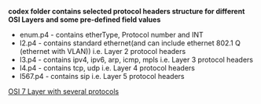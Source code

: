 **codex folder contains selected protocol headers structure for different OSI Layers and some pre-defined field values**

- enum.p4 - contains etherType, Protocol number and INT
- l2.p4 - contains standard ethernet(and can include ethernet 802.1 Q (ethernet with VLAN)) i.e. Layer 2 protocol headers
- l3.p4 - contains ipv4, ipv6, arp, icmp, mpls i.e. Layer 3 protocol headers
- l4.p4 - contains tcp, udp i.e. Layer 4 protocol headers
- l567.p4 - contains sip i.e. Layer 5 protocol headers

[OSI 7 Layer with several protocols](https://en.wikipedia.org/wiki/List_of_network_protocols_(OSI_model))